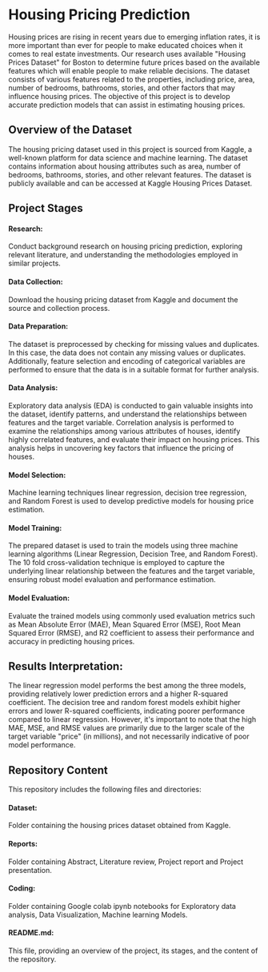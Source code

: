 
# Housing Pricing Prediction 

Housing prices are rising in recent years due to emerging inflation rates, it is more important than ever for people to make educated choices when it comes to real estate investments. Our research uses available "Housing Prices Dataset" for Boston to determine future prices based on the available features which will enable people to make reliable decisions. The dataset consists of various features related to the properties, including price, area, number of bedrooms, bathrooms, stories, and other factors that may influence housing prices. The objective of this project is to develop accurate prediction models that can assist in estimating housing prices.

## Overview of the Dataset

The housing pricing dataset used in this project is sourced from Kaggle, a well-known platform for data science and machine learning. The dataset contains information about housing attributes such as area, number of bedrooms, bathrooms, stories, and other relevant features. The dataset is publicly available and can be accessed at Kaggle Housing Prices Dataset.

## Project Stages

#### Research: 
Conduct background research on housing pricing prediction, exploring relevant literature, and understanding the methodologies employed in similar projects.

#### Data Collection: 
Download the housing pricing dataset from Kaggle and document the source and collection process.

#### Data Preparation: 
The dataset is preprocessed by checking for missing values and duplicates. In this case, the data does not contain any missing values or duplicates. Additionally, feature selection and encoding of categorical variables are performed to ensure that the data is in a suitable format for further analysis.

#### Data Analysis: 
Exploratory data analysis (EDA) is conducted to gain valuable insights into the dataset, identify patterns, and understand the relationships between features and the target variable. Correlation analysis is performed to examine the relationships among various attributes of houses, identify highly correlated features, and evaluate their impact on housing prices. This analysis helps in uncovering key factors that influence the pricing of houses.

#### Model Selection: 
Machine learning techniques linear regression, decision tree regression, and Random Forest is used to develop predictive models for housing price estimation.

#### Model Training:
The prepared dataset is used to train the models using three machine learning algorithms (Linear Regression, Decision Tree, and Random Forest). The 10 fold cross-validation technique is employed to capture the underlying linear relationship between the features and the target variable, ensuring robust model evaluation and performance estimation.

#### Model Evaluation: 
Evaluate the trained models using commonly used evaluation metrics such as Mean Absolute Error (MAE), Mean Squared Error (MSE), Root Mean Squared Error (RMSE), and R2 coefficient to assess their performance and accuracy in predicting housing prices.

## Results Interpretation: 
The linear regression model performs the best among the three models, providing relatively lower prediction errors and a higher R-squared coefficient. The decision tree and random forest models exhibit higher errors and lower R-squared coefficients, indicating poorer performance compared to linear regression. However, it's important to note that the high MAE, MSE, and RMSE values are primarily due to the larger scale of the target variable "price" (in millions), and not necessarily indicative of poor model performance.

## Repository Content
This repository includes the following files and directories:

#### Dataset: 
Folder containing the housing prices dataset obtained from Kaggle.
#### Reports: 
Folder containing Abstract, Literature review, Project report and Project presentation.
#### Coding: 
Folder containing Google colab ipynb notebooks for Exploratory data analysis, Data Visualization, Machine learning Models.
#### README.md: 
This file, providing an overview of the project, its stages, and the content of the repository.
